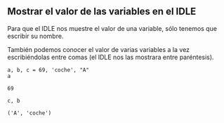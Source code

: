 ## Mostrar el valor de las variables en el IDLE

Para que el IDLE nos muestre el valor de una variable, sólo tenemos que escribir su nombre.

También podemos conocer el valor de varias variables a la vez escribiéndolas entre comas (el IDLE nos las mostrara entre paréntesis).

    a, b, c = 69, 'coche', "A"
    a

	69

    c, b

	('A', 'coche')
